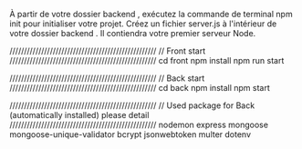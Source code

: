 À partir de votre dossier backend , exécutez la commande de terminal npm init pour initialiser votre projet.
Créez un fichier server.js à l'intérieur de votre dossier backend . Il contiendra votre premier serveur Node.

///////////////////////////////////////////////////
// Front start
///////////////////////////////////////////////////
cd front
npm install
npm run start

///////////////////////////////////////////////////
// Back start
///////////////////////////////////////////////////
cd back
npm install
npm start

///////////////////////////////////////////////////
// Used package for Back (automatically installed) please detail
///////////////////////////////////////////////////
nodemon
express
mongoose
mongoose-unique-validator
bcrypt
jsonwebtoken
multer
dotenv
